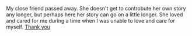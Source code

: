 My close friend passed away. She doesn't get to controbute her own story any longer, but perhaps here her story can go on a little longer.  She loved and cared for me during a time when I was unable to love and care for myself. [Thank you](https://www.facebook.com/jessie.roughan)
